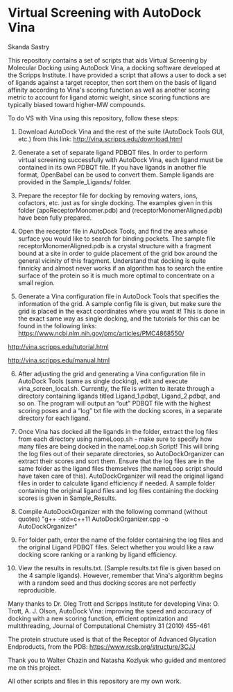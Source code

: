 # Virtual Screening with AutoDock Vina

Skanda Sastry

This repository contains a set of scripts that aids Virtual Screening by Molecular Docking using AutoDock Vina, a docking software developed at the Scripps Institute. I have provided a script that allows a user to dock a set of ligands against a target receptor, then sort them on the basis of ligand affinity according to Vina's scoring function as well as another scoring metric to account for ligand atomic weight, since scoring functions are typically biased toward higher-MW compounds.


To do VS with Vina using this repository, follow these steps:
1. Download AutoDock Vina and the rest of the suite (AutoDock Tools GUI, etc.) from this link: http://vina.scripps.edu/download.html

2. Generate a set of separate ligand PDBQT files. In order to perform virtual screening successfully with AutoDock Vina, each ligand must be contained in its own PDBQT file. If you have ligands in another file format, OpenBabel can be used to convert them. Sample ligands are provided in the Sample_Ligands/ folder.

3. Prepare the receptor file for docking by removing waters, ions, cofactors, etc. just as for single docking. 
The examples given in this folder (apoReceptorMonomer.pdb) and (receptorMonomerAligned.pdb) have been fully prepared. 

4. Open the receptor file in AutoDock Tools, and find the area whose surface you would like to search for binding pockets. The sample file receptorMonomerAligned.pdb is a crystal structure with a fragment bound at a site in order to guide placement of the grid box around the general vicinity of this fragment. Understand that docking is quite finnicky and almost never works if an algorithm has to search the entire surface of the protein so it is much more optimal to concentrate on a small region. 

5. Generate a Vina configuration file in AutoDock Tools that specifies the information of the grid. A sample config file is given, but make sure the grid is placed in the exact coordinates where you want it! This is done in the exact same way as single docking, and the tutorials for this can be found in the following links: 
https://www.ncbi.nlm.nih.gov/pmc/articles/PMC4868550/

http://vina.scripps.edu/tutorial.html

http://vina.scripps.edu/manual.html

6. After adjusting the grid and generating a Vina configuration file in AutoDock Tools (same as single docking), edit and execute vina_screen_local.sh. Currently, the file is written to iterate through a directory containing ligands titled Ligand_1.pdbqt, Ligand_2.pdbqt, and so on. The program will output an “out” PDBQT file with the highest scoring poses and a “log” txt file with the docking scores, in a separate directory for each ligand.

7.  Once Vina has docked all the ligands in the folder, extract the log files from each directory using nameLoop.sh - make sure to specify how many files are being docked in the nameLoop.sh Script! This will bring the log files out of their separate directories, so AutoDockOrganizer can extract their scores and sort them. Ensure that the log files are in the same folder as the ligand files themselves (the nameLoop script should have taken care of this). AutoDockOrganizer will read the original ligand files in order to calculate ligand efficiency if needed. A sample folder containing the original ligand files and log files containing the docking scores is given in Sample_Results.


8. Compile AutoDockOrganizer with the following command (without quotes)
"g++ -std=c++11 AutoDockOrganizer.cpp -o AutoDockOrganizer"

9. For folder path, enter the name of the folder containing the log files and the original Ligand PDBQT files. Select whether you would like a raw docking score ranking or a ranking by ligand efficiency.

10. View the results in results.txt. (Sample results.txt file is given based on the 4 sample ligands). However, remember that Vina's algorithm begins with a random seed and thus docking scores are not perfectly reproducible.



Many thanks to Dr. Oleg Trott and Scripps Institute for developing Vina: 
O. Trott, A. J. Olson, AutoDock Vina: improving the speed and accuracy of docking with a new scoring function, efficient optimization and multithreading, Journal of Computational Chemistry 31 (2010) 455-461

The protein structure used is that of the Receptor of Advanced Glycation Endproducts, from the PDB:
https://www.rcsb.org/structure/3CJJ

Thank you to Walter Chazin and Natasha Kozlyuk who guided and mentored me on this project.

All other scripts and files in this repository are my own work.
